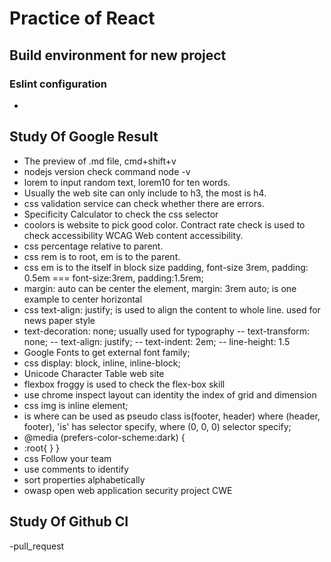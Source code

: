 # Practice of React

## Build environment for new project

### Eslint configuration

-

## Study Of Google Result

- The preview of .md file, cmd+shift+v
- nodejs version check command node -v
- lorem to input random text, lorem10 for ten words.
- Usually the web site can only include to h3, the most is h4.
- css validation service can check whether there are errors.
- Specificity Calculator to check the css selector
- coolors is website to pick good color. Contract rate check is used to check accessibility WCAG Web content accessibility.
- css percentage relative to parent.
- css rem is to root, em is to the parent.
- css em is to the itself in block size padding, font-size 3rem, padding: 0.5em === font-size:3rem, padding:1.5rem;
- margin: auto can be center the element, margin: 3rem auto; is one example to center horizontal
- css text-align: justify; is used to align the content to whole line. used for news paper style
- text-decoration: none; usually used for typography
  -- text-transform: none;
  -- text-align: justify;
  -- text-indent: 2em;
  -- line-height: 1.5
- Google Fonts to get external font family;
- css display: block, inline, inline-block;
- Unicode Character Table web site
- flexbox froggy is used to check the flex-box skill
- use chrome inspect layout can identity the index of grid and dimension
- css img is inline element;
- is where can be used as pseudo class is(footer, header) where (header, footer), 'is' has selector specify, where (0, 0, 0) selector specify;
- @media (prefers-color-scheme:dark) {
- :root{ } }
- css Follow your team
- use comments to identify
- sort properties alphabetically
- owasp open web application security project CWE

## Study Of Github CI

-pull_request
